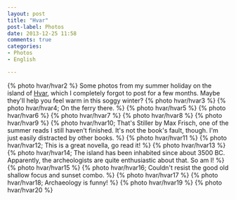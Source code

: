 ```yaml
---
layout: post
title: "Hvar"
post-label: Photos
date: 2013-12-25 11:58
comments: true
categories: 
- Photos
- English

---
```

{% photo hvar/hvar2 %}
Some photos from my summer holiday on the island of [Hvar]( http://en.wikipedia.org/wiki/Hvar ), which I completely forgot to post for a few months. Maybe they'll help you feel warm in this soggy winter?
{% photo hvar/hvar3 %}
{% photo hvar/hvar4; On the ferry there. %}
{% photo hvar/hvar5 %}
{% photo hvar/hvar6 %}
{% photo hvar/hvar7 %}
{% photo hvar/hvar8 %}
{% photo hvar/hvar9 %}
{% photo hvar/hvar10; That's Stiller by Max Frisch, one of the summer reads I still haven't finished. It's not the book's fault, though. I'm just easily distracted by other books. %}
{% photo hvar/hvar11 %}
{% photo hvar/hvar12; This is a great novella, go read it! %}
{% photo hvar/hvar13 %}
{% photo hvar/hvar14; The island has been inhabited since about 3500 BC. Apparently, the archeologists are quite enthusiastic about that. So am I! %}
{% photo hvar/hvar15 %}
{% photo hvar/hvar16; Couldn't resist the good old shallow focus and sunset combo. %}
{% photo hvar/hvar17 %}
{% photo hvar/hvar18; Archaeology is funny! %}
{% photo hvar/hvar19 %}
{% photo hvar/hvar20 %}

